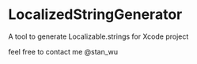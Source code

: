 # LocalizedStringGenerator
A tool to generate Localizable.strings for Xcode project

feel free to contact me @stan_wu
